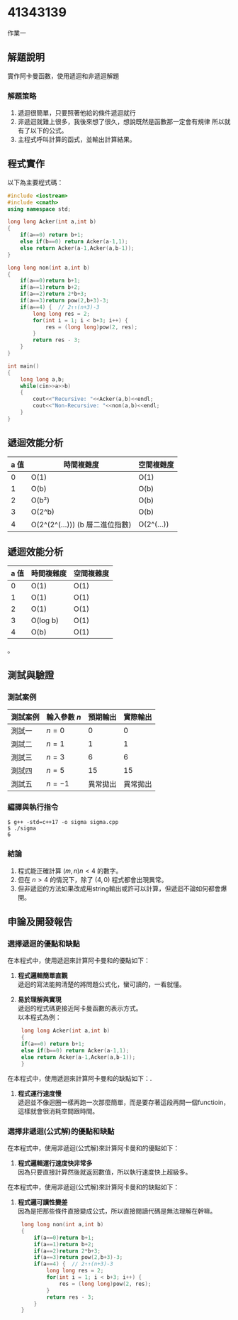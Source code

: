 # 41343139

作業一

## 解題說明

實作阿卡曼函數，使用遞迴和非遞迴解題

### 解題策略

1. 遞迴很簡單，只要照著他給的條件遞迴就行
2. 非遞迴就難上很多，我後來想了很久，想說既然是函數那一定會有規律
   所以就有了以下的公式。
3. 主程式呼叫計算的函式，並輸出計算結果。

## 程式實作

以下為主要程式碼：

```cpp
#include <iostream>
#include <cmath>
using namespace std;

long long Acker(int a,int b)
{
	if(a==0) return b+1;
	else if(b==0) return Acker(a-1,1);
	else return Acker(a-1,Acker(a,b-1));
}

long long non(int a,int b)
{
	if(a==0)return b+1;
	if(a==1)return b+2;
	if(a==2)return 2*b+3;
	if(a==3)return pow(2,b+3)-3;
	if(a==4) {  // 2↑↑(n+3)-3 
        long long res = 2;
        for(int i = 1; i < b+3; i++) {
            res = (long long)pow(2, res);  
        }
        return res - 3;
    }
}

int main()
{
	long long a,b;
    while(cin>>a>>b)
    {
		cout<<"Recursive: "<<Acker(a,b)<<endl;
		cout<<"Non-Recursive: "<<non(a,b)<<endl;
	} 
}
```

## 遞迴效能分析

| a 值 | 時間複雜度                   | 空間複雜度    |
| --- | ----------------------- | -------- |
| 0   | O(1)                    | O(1)     |
| 1   | O(b)                    | O(b)     |
| 2   | O(b²)                   | O(b)     |
| 3   | O(2^b)                  | O(b)     |
| 4   | O(2^(2^(…))) (b 層二進位指數) | O(2^(…)) |


## 遞迴效能分析

| a 值 | 時間複雜度    | 空間複雜度 |
| --- | -------- | ----- |
| 0   | O(1)     | O(1)  |
| 1   | O(1)     | O(1)  |
| 2   | O(1)     | O(1)  |
| 3   | O(log b) | O(1)  |
| 4   | O(b)     | O(1)  |
。

## 測試與驗證

### 測試案例

| 測試案例 | 輸入參數 $n$ | 預期輸出 | 實際輸出 |
|----------|--------------|----------|----------|
| 測試一   | $n = 0$      | 0        | 0        |
| 測試二   | $n = 1$      | 1        | 1        |
| 測試三   | $n = 3$      | 6        | 6        |
| 測試四   | $n = 5$      | 15       | 15       |
| 測試五   | $n = -1$     | 異常拋出 | 異常拋出 |

### 編譯與執行指令

```shell
$ g++ -std=c++17 -o sigma sigma.cpp
$ ./sigma
6
```

### 結論

1. 程式能正確計算 $(m,n) n<4$ 的數字。  
2. 但在 $n>4$ 的情況下，除了 $(4,0)$ 程式都會出現異常。  
3. 但非遞迴的方法如果改成用string輸出或許可以計算，但遞迴不論如何都會爆開。

## 申論及開發報告

### 選擇遞迴的優點和缺點

在本程式中，使用遞迴來計算阿卡曼和的優點如下：

1. **程式邏輯簡單直觀**  
   遞迴的寫法能夠清楚的將問題公式化，蠻可讀的，一看就懂。  

2. **易於理解與實現**  
   遞迴的程式碼更接近阿卡曼函數的表示方式。  
   以本程式為例：  

   ```cpp
  	long long Acker(int a,int b)
	{
	if(a==0) return b+1;
	else if(b==0) return Acker(a-1,1);
	else return Acker(a-1,Acker(a,b-1));
	}
   ```
在本程式中，使用遞迴來計算阿卡曼和的缺點如下：.

1. **程式運行速度慢**  
   遞迴並不像迴圈一樣再跑一次那麼簡單，而是要存著這段再開一個functioin，
   這樣就會很消耗空間跟時間。

   
### 選擇非遞迴(公式解)的優點和缺點

在本程式中，使用非遞迴(公式解)來計算阿卡曼和的優點如下：

1. **程式邏輯運行速度快非常多**  
   因為只要直接計算然後就返回數值，所以執行速度快上超級多。

在本程式中，使用非遞迴(公式解)來計算阿卡曼和的缺點如下：

1. **程式邏可讀性變差**  
   因為是把那些條件直接變成公式，所以直接閱讀代碼是無法理解在幹嘛。
   ```cpp
	long long non(int a,int b)
	{
		if(a==0)return b+1;
		if(a==1)return b+2;
		if(a==2)return 2*b+3;
		if(a==3)return pow(2,b+3)-3;
		if(a==4) {  // 2↑↑(n+3)-3 
	        long long res = 2;
	        for(int i = 1; i < b+3; i++) {
	            res = (long long)pow(2, res);  
	        }
	        return res - 3;
	    }
	}
   ```

